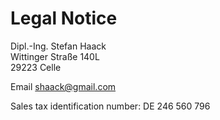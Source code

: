 # Legal Notice

Dipl.-Ing. Stefan Haack<br/>
Wittinger Straße 140L<br/>
29223 Celle<br/>

Email [shaack@gmail.com](mailto:shaack@gmail.com)

Sales tax identification number: DE 246 560 796